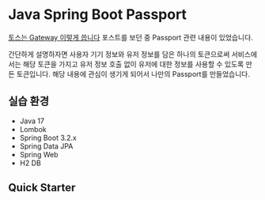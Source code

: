 # Java Spring Boot Passport

[토스는 Gateway 이렇게 씁니다](https://toss.tech/article/slash23-server) 포스트를 보던 중 Passport 관련 내용이 있었습니다.

간단하게 설명하자면 사용자 기기 정보와 유저 정보를 담은 하나의 토큰으로써 서비스에서는 해당 토큰을 가지고 유저 정보 호출 없이 유저에 대한 정보를 사용할 수 있도록 만든 토큰입니다.
해당 내용에 관심이 생기게 되어서 나만의 Passport를 만들었습니다.

## 실습 환경

- Java 17
- Lombok
- Spring Boot 3.2.x
- Spring Data JPA
- Spring Web
- H2 DB

## Quick Starter